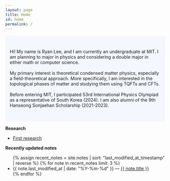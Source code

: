 ```yaml
---
layout: page
title: Home
id: home
permalink: /
---
```

<p style="padding: 3em 1em; background: #f5f7ff; border-radius: 4px;">
Hi! My name is Ryan Lee, and I am currently an undergraduate at MIT. I am planning to major in physics and considering a double major in either math or computer science.
<br> <br>
My primary interest is theoretical condensed matter physics, especially a field-theoretical approach. More specifically, I am interested in the topological phases of matter and studying them using TQFTs and CFTs.
<br> <br>
Before entering MIT, I participated 53rd International Physics Olympiad as a representative of South Korea (2024). I am also alumni of the 9th Hanseong Sonjaehan Scholarship (2021-2023).
</p>

<strong>Research</strong>
- [First research](https://rhlee430.github.io/first-research)

<strong>Recently updated notes</strong>

<ul>
  {% assign recent_notes = site.notes | sort: "last_modified_at_timestamp" | reverse %}
  {% for note in recent_notes limit: 3 %}
    <li>
      {{ note.last_modified_at | date: "%Y-%m-%d" }} — <a class="internal-link" href="{{ site.baseurl }}{{ note.url }}">{{ note.title }}</a>
    </li>
  {% endfor %}
</ul>

<style>
  .wrapper {
    max-width: 46em;
  }
</style>
